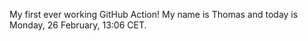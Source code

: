 My first ever working GitHub Action!
My name is Thomas and today is Monday, 26 February, 13:06 CET. 
